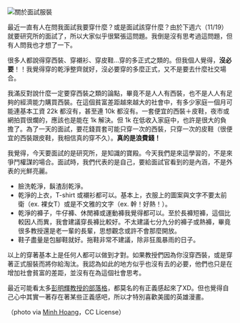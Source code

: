 <!--
[date]: 2011-11-12
[title]: 關於面試服裝
[name]: about-clothes-for-interview
[tag]: interview | 面試, graduate school | 研究所, clothes | 服裝
-->

![關於面試服裝][feature photo]

最近一直有人在問我面試我要穿什麼？或是面試該穿什麼？由於下週六（11/19）就要研究所的面試了，所以大家似乎很緊張這問題。我倒是沒有思考過這問題，但有人問我也才想了一下。

很多人都說得穿西裝、穿襯衫、穿皮鞋…穿的多正式之類的。但我個人覺得，**沒必要**！！我覺得穿的乾淨整齊就好，沒必要穿的多麼正式，又不是要去什麼社交場合。

我滿反對說什麼一定要穿西裝之類的論點，畢竟不是人人有西裝，也不是人人有足夠的經濟能力購買西裝。在這個貧富差距越來越大的社會中，有多少家庭一個月可能連基本工資 22k 都沒有，甚至連 10k 都沒有。一套便宜的西裝＋皮鞋，夜市或網拍買很爛的，應該也是能在 1k 解決。但 1k 在低收入家庭中，也許是很大的負擔了。為了一天的面試，要花錢買套可能只穿一次的西裝，只穿一次的皮鞋（很便宜的西裝跟皮鞋，我相信真的穿不久）。**真的是浪費錢！**

我覺得，今天要面試的是研究所，是知識的寶殿。今天我們是來這學習的，不是來爭鬥權謀的場合。面試時，我們代表的是自己，要給面試官看到的是內涵，不是外表的光鮮亮麗。

- 臉洗乾淨，鬍渣刮乾淨。
- 乾淨的上衣，T-shirt 或襯衫都可以。基本上，衣服上的圖案與文字不要太前衛（ex. 裸女T）或是不文雅的文字（ex. 幹！好熱！）。
- 乾淨的褲子，牛仔褲、休閒褲或運動褲我覺得都可以。至於長褲短褲，這個比較因人而異，我會建議穿長褲比較好。不太建議七分九分的褲子或熱褲，畢竟很多教授還是老一輩的長輩，思想觀念或許不會那麼開放。
- 鞋子盡量是包腳鞋就好。拖鞋非常不建議，除非狂風暴雨的日子。

以上的穿著基本上是任何人都可以做到才對。如果教授們因為你沒穿西裝，或是穿著正式服裝而將你給淘汰。我認為如此的地方似乎也沒有去的必要，他們也只是在增加社會貧富的差距，並沒有在為這個社會思考。

最近可能看太多[彭明輝教授的部落格][1]，都莫名的有正義感起來了XD。但也覺得自己心中其實一著存在著某些正義感吧，所以才特別喜歡美國的英雄漫畫。

（photo via [Minh Hoang][2]，CC License）

[1]: http://mhperng.blogspot.com/
[2]: http://www.flickr.com/photos/minhimalism/5647290684/

[feature photo]: http://i.minus.com/jTWu0121TV3SY.jpg
